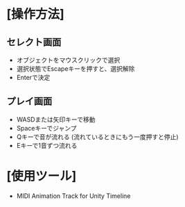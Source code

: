 # [操作方法]  
## セレクト画面  
* オブジェクトをマウスクリックで選択  
* 選択状態でEscapeキーを押すと、選択解除  
* Enterで決定  

## プレイ画面  
* WASDまたは矢印キーで移動  
* Spaceキーでジャンプ  
* Qキーで音が流れる (流れているときにもう一度押すと停止)  
* Eキーで1音ずつ流れる

# [使用ツール]
* MIDI Animation Track for Unity Timeline
